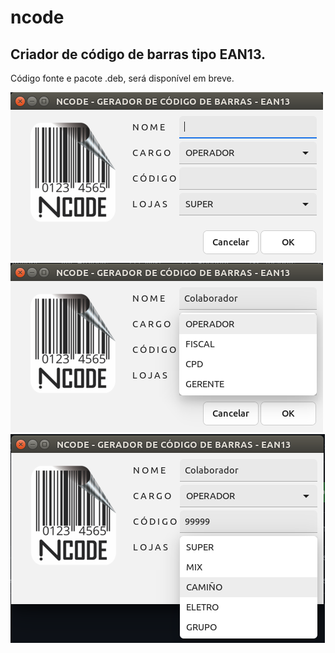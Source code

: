 # ncode
## Criador de código de barras tipo EAN13.
Código fonte e pacote .deb, será disponível em breve.

![NCODE](https://github.com/nilsonlinux/ncode/blob/main/img/ncode.png)
![NCODE](https://github.com/nilsonlinux/ncode/blob/main/img/ncode1.png)
![NCODE](https://github.com/nilsonlinux/ncode/blob/main/img/ncode2.png)
